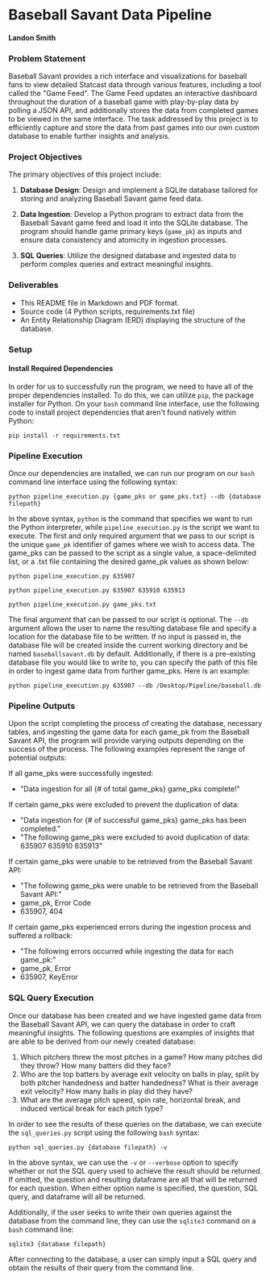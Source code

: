 # **Baseball Savant Data Pipeline**
#### Landon Smith

### **Problem Statement**

Baseball Savant provides a rich interface and visualizations for baseball fans to view detailed Statcast data through various features, including a tool called the "Game Feed". The Game Feed updates an interactive dashboard throughout the duration of a baseball game with play-by-play data by polling a JSON API, and additionally stores the data from completed games to be viewed in the same interface. The task addressed by this project is to efficiently capture and store the data from past games into our own custom database to enable further insights and analysis.

### **Project Objectives**

The primary objectives of this project include:

1. **Database Design**: Design and implement a SQLite database tailored for storing and analyzing Baseball Savant game feed data.

2. **Data Ingestion**: Develop a Python program to extract data from the Baseball Savant game feed and load it into the SQLite database. The program should handle game primary keys (`game_pk`) as inputs and ensure data consistency and atomicity in ingestion processes.

3. **SQL Queries**: Utilize the designed database and ingested data to perform complex queries and extract meaningful insights.

### **Deliverables**

- This README file in Markdown and PDF format.
- Source code (4 Python scripts, requirements.txt file)
- An Entity Relationship Diagram (ERD) displaying the structure of the database.

### **Setup**

#### **Install Required Dependencies**
In order for us to successfully run the program, we need to have all of the proper dependencies installed. To do this, we can utilize `pip`, the package installer for Python. On your `bash` command line interface, use the following code to install project dependencies that aren't found natively within Python:

`pip install -r requirements.txt`

### **Pipeline Execution**
Once our dependencies are installed, we can run our program on our `bash` command line interface using the following syntax:

`python pipeline_execution.py {game_pks or game_pks.txt} --db {database filepath}`

In the above syntax, `python` is the command that specifies we want to run the Python interpreter, while `pipeline_execution.py` is the script we want to execute. The first and only required argument that we pass to our script is the unique `game_pk` identifier of games where we wish to access data. The game_pks can be passed to the script as a single value, a space-delimited list, or a .txt file containing the desired game_pk values as shown below:

`python pipeline_execution.py 635907`

`python pipeline_execution.py 635907 635910 635913`

`python pipeline_execution.py game_pks.txt`

The final argument that can be passed to our script is optional. The `--db` argument allows the user to name the resulting database file and specify a location for the database file to be written. If no input is passed in, the database file will be created inside the current working directory and be named `baseballsavant.db` by default. Additionally, if there is a pre-existing database file you would like to write to, you can specify the path of this file in order to ingest game data from further game_pks. Here is an example:

`python pipeline_execution.py 635907 --db /Desktop/Pipeline/baseball.db`

### **Pipeline Outputs**

Upon the script completing the process of creating the database, necessary tables, and ingesting the game data for each game_pk from the Baseball Savant API, the program will provide varying outputs depending on the success of the process. The following examples represent the range of potential outputs:

If all game_pks were successfully ingested:
- "Data ingestion for all {# of total game_pks} game_pks complete!"

If certain game_pks were excluded to prevent the duplication of data:
- "Data ingestion for {# of successful game_pks} game_pks has been completed."
- "The following game_pks were excluded to avoid duplication of data: 635907 635910 635913"

If certain game_pks were unable to be retrieved from the Baseball Savant API:
- "The following game_pks were unable to be retrieved from the Baseball Savant API:"
- game_pk, Error Code
- 635907, 404

If certain game_pks experienced errors during the ingestion process and suffered a rollback:
- "The following errors occurred while ingesting the data for each game_pk:"
- game_pk, Error
- 635907, KeyError

### **SQL Query Execution**

Once our database has been created and we have ingested game data from the Baseball Savant API, we can query the database in order to craft meaningful insights. The following questions are examples of insights that are able to be derived from our newly created database:

1. Which pitchers threw the most pitches in a game? How many pitches did they throw? How many batters did they face?
2. Who are the top batters by average exit velocity on balls in play, split by both pitcher handedness and batter handedness? What is their average exit velocity? How many balls in play did they have?
3. What are the average pitch speed, spin rate, horizontal break, and induced vertical break for each pitch type?

In order to see the results of these queries on the database, we can execute the `sql_queries.py` script using the following `bash` syntax:

`python sql_queries.py {database filepath} -v`

In the above syntax, we can use the `-v` or `--verbose` option to specify whether or not the SQL query used to achieve the result should be returned. If omitted, the question and resulting dataframe are all that will be returned for each question. When either option name is specified, the question, SQL query, and dataframe will all be returned.

Additionally, if the user seeks to write their own queries against the database from the command line, they can use the `sqlite3` command on a `bash` command line:

`sqlite3 {database filepath}`

After connecting to the database, a user can simply input a SQL query and obtain the results of their query from the command line.

